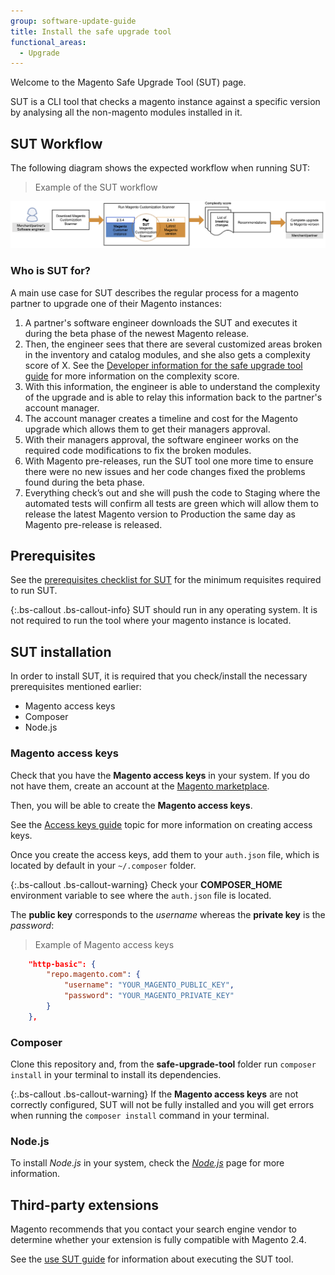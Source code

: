 ```yaml
---
group: software-update-guide
title: Install the safe upgrade tool
functional_areas:
  - Upgrade
---
```


Welcome to the Magento Safe Upgrade Tool (SUT) page.

SUT is a CLI tool that checks a magento instance against a specific version by analysing all the non-magento modules installed in it.

## SUT Workflow

The following diagram shows the expected workflow when running SUT:

> Example of the SUT workflow

![SUT Diagram](img/mvp-diagram.png)

### Who is SUT for?

A main use case for SUT describes the regular process for a magento partner to upgrade one of their Magento instances:

1. A partner's software engineer downloads the SUT and executes it during the beta phase of the newest Magento release.
1. Then, the engineer sees that there are several customized areas broken in the inventory and catalog modules, and she also gets a complexity score of X. See the [Developer information for the safe upgrade tool guide]({{page.baseurl}}/guides/v2.4/comp-mgr/sut/use-sut-guide.html) for more information on the complexity score.
1. With this information, the engineer is able to understand the complexity of the upgrade and is able to relay this information back to the partner's account manager.
1. The account manager creates a timeline and cost for the Magento upgrade which allows them to get their managers approval.
1. With their managers approval, the software engineer works on the required code modifications to fix the broken modules.
1. With Magento pre-releases, run the SUT tool one more time to ensure there were no new issues and her code changes fixed the problems found during the beta phase.
1. Everything check’s out and she will push the code to Staging where the automated tests will confirm all tests are green which will allow them to release the latest Magento version to Production the same day as Magento pre-release is released.

## Prerequisites

See the [prerequisites checklist for SUT]({{page.baseurl}}/guides/v2.4/comp-mgr/sut/prereq-sut-checklist.html) for the minimum requisites required to run SUT.

{:.bs-callout .bs-callout-info}
SUT should run in any operating system. It is not required to run the tool where your magento instance is located.

## SUT installation

In order to install SUT, it is required that you check/install the necessary prerequisites mentioned earlier:

* Magento access keys
* Composer
* Node.js

### Magento access keys

Check that you have the **Magento access keys** in your system. If you do not have them, create an account at the [Magento marketplace](https://marketplace.magento.com/).

Then, you will be able to create the **Magento access keys**.

See the [Access keys guide]({{page.baseurl}}/marketplace/sellers/profile-information.html) topic for more information on creating access keys.

Once you create the access keys, add them to your `auth.json` file, which is located by default in your `~/.composer` folder.

{:.bs-callout .bs-callout-warning}
Check your **COMPOSER_HOME** environment variable to see where the `auth.json` file is located.

The **public key** corresponds to the _username_ whereas the **private key** is the _password_:

> Example of Magento access keys

```json
    "http-basic": {
        "repo.magento.com": {
            "username": "YOUR_MAGENTO_PUBLIC_KEY",
            "password": "YOUR_MAGENTO_PRIVATE_KEY"
        }
    },
```

### Composer

Clone this repository and, from the **safe-upgrade-tool** folder run `composer install` in your terminal to install its dependencies.

{:.bs-callout .bs-callout-warning}
If the **Magento access keys** are not correctly configured, SUT will not be fully installed and you will get errors when running the `composer install` command in your terminal.

### Node.js

To install _Node.js_ in your system, check the [_Node.js_](https://nodejs.dev/learn/how-to-install-nodejs) page for more information.

## Third-party extensions

Magento recommends that you contact your search engine vendor to determine whether your extension is fully compatible with Magento 2.4.

See the [use SUT guide]({{page.baseurl}}/guides/v2.4/comp-mgr/sut/use-sut-guide.html) for information about executing the SUT tool.